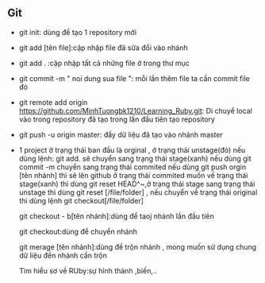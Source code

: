 ## Git
  - git init: dùng để tạo 1  repository mới  
 - git add [tên file]:cập nhập file đã sữa đổi vào nhánh
 - git add . :cập nhập tất cả những file ở trong thư mục 
-  git commit -m " noi dung sua file ": mỗi lần thêm file ta cần commit file đó
-  git remote add origin https://github.com/MinhTuongbk1210/Learning_Ruby.git: Di chuyể local
   vào trong repository đã tạo trong lần đầu tiên tạo repository
      
-  git push -u origin master: đẩy dữ liệu đã tạo vào nhánh master

- 1 project ở trạng thái ban đầu là orginal , ở trạng thái unstage(đỏ) nếu dùng lệnh: git add. sẽ chuyển sang trạng thái stage(xanh) nếu dùng git commit -m chuyển sang trạng thái commited nếu dùng git push
   orgin [tên nhánh] thì sẽ lên github ở trạng thái commited muốn về trạng thái stage(xanh) thì dùng git reset HEAD^~,ở trạng thái stage sang trạng thái unstage thì dùng git
   reset [/file/folder] , nếu chuyển về trạng thái original thì dùng
   lệnh git checkout[/file/folder]
   
    git checkout - b[tên nhánh]:dùng để taoj nhánh lần đầu tiên
   
    git checkout:dùng để chuyển nhánh
   
    git merage [tên nhánh]:dùng để trộn nhánh , mong muốn sử dụng chung dữ liệu đến nhánh cần trộn
    
    Tìm hiểu sơ về RUby:sự hình thành ,biến,..
